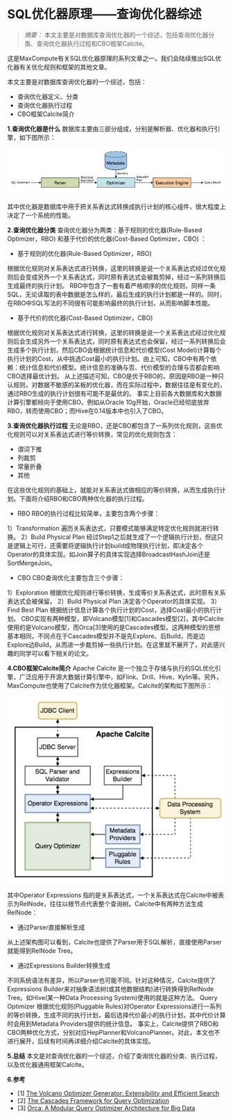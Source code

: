 # SQL优化器原理——查询优化器综述

> *摘要：* 本文主要是对数据库查询优化器的一个综述，包括查询优化器分类、查询优化器执行过程和CBO框架Calcite。

这是MaxCompute有关SQL优化器原理的系列文章之一。我们会陆续推出SQL优化器有关优化规则和框架的其他文章。


本文主要是对数据库查询优化器的一个综述，包括：

- 查询优化器定义、分类
- 查询优化器执行过程
- CBO框架Calcite简介

**1.查询优化器是什么**
数据库主要由三部分组成，分别是解析器、优化器和执行引擎，如下图所示：

![img](.\img\v2-6c98f34b8d88cdf590cedfe8b52b9c28_1440w.webp)


其中优化器是数据库中用于把关系表达式转换成执行计划的核心组件，很大程度上决定了一个系统的性能。


**2.查询优化器分类**
查询优化器分为两类：基于规则的优化器(Rule-Based Optimizer，RBO) 和基于代价的优化器(Cost-Based Optimizer，CBO) ：

- 基于规则的优化器(Rule-Based Optimizer，RBO)

根据优化规则对关系表达式进行转换，这里的转换是说一个关系表达式经过优化规则后会变成另外一个关系表达式，同时原有表达式会被裁剪掉，经过一系列转换后生成最终的执行计划。
RBO中包含了一套有着严格顺序的优化规则，同样一条SQL，无论读取的表中数据是怎么样的，最后生成的执行计划都是一样的。同时，在RBO中SQL写法的不同很有可能影响最终的执行计划，从而影响脚本性能。

- 基于代价的优化器(Cost-Based Optimizer，CBO)

根据优化规则对关系表达式进行转换，这里的转换是说一个关系表达式经过优化规则后会生成另外一个关系表达式，同时原有表达式也会保留，经过一系列转换后会生成多个执行计划，然后CBO会根据统计信息和代价模型(Cost Model)计算每个执行计划的Cost，从中挑选Cost最小的执行计划。由上可知，CBO中有两个依赖：统计信息和代价模型。统计信息的准确与否、代价模型的合理与否都会影响CBO选择最优计划。
从上述描述可知，CBO是优于RBO的，原因是RBO是一种只认规则，对数据不敏感的呆板的优化器，而在实际过程中，数据往往是有变化的，通过RBO生成的执行计划很有可能不是最优的。
事实上目前各大数据库和大数据计算引擎都倾向于使用CBO，例如从Oracle 10g开始，Oracle已经彻底放弃RBO，转而使用CBO；而Hive在0.14版本中也引入了CBO。


**3.查询优化器执行过程**
无论是RBO，还是CBO都包含了一系列优化规则，这些优化规则可以对关系表达式进行等价转换，常见的优化规则包含：

- 谓词下推
- 列裁剪
- 常量折叠
- 其他

在这些优化规则的基础上，就能对关系表达式做相应的等价转换，从而生成执行计划。下面将介绍RBO和CBO两种优化器的执行过程。

- RBO
  RBO的执行过程比较简单，主要包含两个步骤：

1）Transformation
遍历关系表达式，只要模式能够满足特定优化规则就进行转换。
2）Build Physical Plan
经过Step1之后就生成了一个逻辑执行计划，但这只是逻辑上可行，还需要将逻辑执行计划build成物理执行计划，即决定各个Operator的具体实现。如Join算子的具体实现选择BroadcastHashJoin还是SortMergeJoin。

- CBO
  CBO查询优化主要包含三个步骤：

1）Exploration
根据优化规则进行等价转换，生成等价关系表达式，此时原有关系表达式会被保留。
2）Build Physical Plan
决定各个Operator的具体实现。
3）Find Best Plan
根据统计信息计算各个执行计划的Cost，选择Cost最小的执行计划。
CBO实现有两种模型，即Volcano模型[1]和Cascades模型[2]，其中Calcite使用的是Volcano模型，而Orca[3]使用的是Cascades模型。这两种模型的思想基本相同，不同点在于Cascades模型并不是先Explore、后Build，而是边Explore边Build，从而进一步裁剪掉一些执行计划。在这里就不展开了，对此感兴趣的同学可以看下相关的论文。


**4.CBO框架Calcite简介**
Apache Calcite 是一个独立于存储与执行的SQL优化引擎，广泛应用于开源大数据计算引擎中，如Flink、Drill、Hive、Kylin等。另外，MaxCompute也使用了Calcite作为优化器框架。Calcite的架构如下图所示：

![img](.\img\v2-82c1bb47b3bfafc1dc1d8f30ab8319be_1440w.webp)


其中Operator Expressions 指的是关系表达式，一个关系表达式在Calcite中被表示为RelNode，往往以根节点代表整个查询树。Calcite中有两种方法生成RelNode：

- 通过Parser直接解析生成

从上述架构图可以看到，Calcite也提供了Parser用于SQL解析，直接使用Parser就能得到RelNode Tree。

- 通过Expressions Builder转换生成

不同系统语法有差异，所以Parser也可能不同。针对这种情况，Calcite提供了Expressions Builder来对抽象语法树(或其他数据结构)进行转换得到RelNode Tree。如Hive(某一种Data Processing System)使用的就是这种方法。
Query Optimizer 根据优化规则(Pluggable Rules)对Operator Expressions进行一系列的等价转换，生成不同的执行计划，最后选择代价最小的执行计划，其中代价计算时会用到Metadata Providers提供的统计信息。
事实上，Calcite提供了RBO和CBO两种优化方式，分别对应HepPlanner和VolcanoPlanner。对此，本文也不进行展开，后续有时间再详细介绍Calcite的具体实现。


**5.总结**
本文是对查询优化器的一个综述，介绍了查询优化器的分类、执行过程，以及优化器通用框架Calcite。


**6.参考**

- [1] [The Volcano Optimizer Generator: Extensibility and Efficient Search](https://link.zhihu.com/?target=https%3A//pdfs.semanticscholar.org/a817/a3e74d1663d9eb35b4baf3161ab16f57df85.pdf)
- [2] [The Cascades Framework for Query Optimization](https://link.zhihu.com/?target=https%3A//pdfs.semanticscholar.org/360e/cdfc79850873162ee4185bed8f334da30031.pdf)
- [3] [Orca: A Modular Query Optimizer Architecture for Big Data](https://link.zhihu.com/?target=https%3A//15721.courses.cs.cmu.edu/spring2017/papers/15-optimizer2/p337-soliman.pdf)